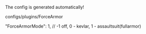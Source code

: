 The config is generated automatically!

configs/plugins/ForceArmor

"ForceArmorMode": 1, // -1 off, 0 - kevlar, 1 - assaultsuit(fullarmor)
